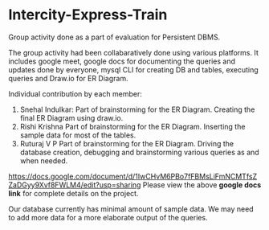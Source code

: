 # Intercity-Express-Train
Group activity done as a part of evaluation for Persistent DBMS.

The group activity had been collabaratively done using various platforms. It includes google meet, google docs for documenting the queries and updates done by everyone, mysql CLI for creating DB and tables, executing queries and Draw.io for ER Diagram.

Individual contribution by each member:
1. Snehal Indulkar:
   Part of brainstorming for the ER Diagram.
   Creating the final ER Diagram using draw.io.
2. Rishi Krishna
   Part of brainstorming for the ER Diagram.
   Inserting the sample data for most of the tables.
3. Ruturaj V P
   Part of brainstorming for the ER Diagram.
   Driving the database creation, debugging and brainstorming various queries as and when needed.

https://docs.google.com/document/d/1IwCHvM6PBo7fFBMsLiFmNCMTfsZZaDGyy9Xvf8FWLM4/edit?usp=sharing
Please view the above **google docs link** for complete details on the project.

Our database currently has minimal amount of sample data. We may need to add more data for a more elaborate output of the queries.
